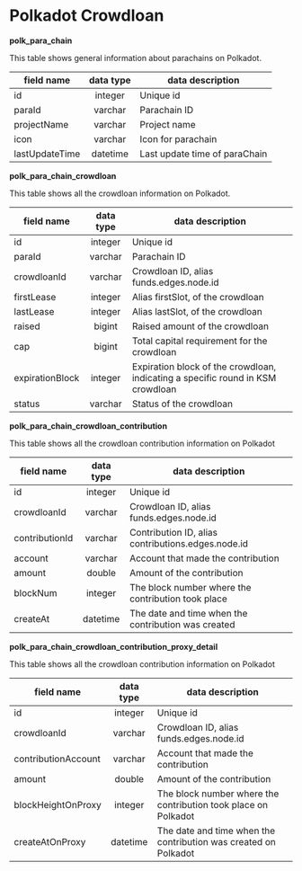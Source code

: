 # Polkadot Crowdloan

**polk_para_chain**

This table shows general information about parachains on Polkadot.

| field name        | data type         | data description             |
| ------------------|:-----------------:| ---------------------------- |
| id                | integer           | Unique id                    |
| paraId            | varchar           | Parachain ID                             |
| projectName       | varchar           | Project name                             |
| icon              | varchar           | Icon for parachain                             |
| lastUpdateTime    | datetime          | Last update time of paraChain                             |


**polk_para_chain_crowdloan**

This table shows all the crowdloan information on Polkadot.

| field name        | data type         | data description             |
| ------------------|:-----------------:| ---------------------------- |
| id                | integer           | Unique id                    |
| paraId            | varchar           | Parachain ID                             |
| crowdloanId       | varchar           | Crowdloan ID, alias funds.edges.node.id                             |
| firstLease        | integer           | Alias firstSlot, of the crowdloan                             |
| lastLease         | integer           | Alias lastSlot, of the crowdloan                             |
| raised            | bigint            | Raised amount of the crowdloan                             |
| cap               | bigint            | Total capital requirement for the crowdloan                             |
| expirationBlock   | integer           | Expiration block of the crowdloan, indicating a specific round in KSM crowdloan        |
| status            | varchar           | Status of the crowdloan                             |


**polk_para_chain_crowdloan_contribution**

This table shows all the crowdloan contribution information on Polkadot

| field name        | data type         | data description             |
| ------------------|:-----------------:| ---------------------------- |
| id                | integer           | Unique id                    |
| crowdloanId       | varchar           | Crowdloan ID, alias funds.edges.node.id                             |
| contributionId    | varchar           | Contribution ID, alias contributions.edges.node.id                             |
| account           | varchar           | Account that made the contribution                             |
| amount            | double            | Amount of the contribution                             |
| blockNum          | integer           | The block number where the contribution took place                             |
| createAt          | datetime          | The date and time when the contribution was created                             |

**polk_para_chain_crowdloan_contribution_proxy_detail**

This table shows all the crowdloan contribution information on Polkadot

| field name        | data type         | data description             |
| ------------------|:-----------------:| ---------------------------- |
| id                | integer           | Unique id                    |
| crowdloanId       | varchar           | Crowdloan ID, alias funds.edges.node.id                             |
| contributionAccount           | varchar           | Account that made the contribution                             |
| amount            | double            | Amount of the contribution                             |
| blockHeightOnProxy          | integer           | The block number where the contribution took place on Polkadot                            |
| createAtOnProxy          | datetime          | The date and time when the contribution was created on Polkadot                            |
